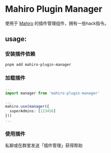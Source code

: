 # Mahiro Plugin Manager

使用于 [Mahiro](https://github.com/opq-osc/mahiro) 的插件管理组件，拥有一些hack指令。


## usage:

### 安装插件依赖

```bash
pnpm add mahiro-plugin-manager
```

### 加载插件

```typescript
...
import manager from 'mahiro-plugin-manager'

...
mahiro.use(manager({
  superAdmins: [123456]
}))
...
```

### 使用插件

私聊或在群里发送「插件管理」获得帮助
